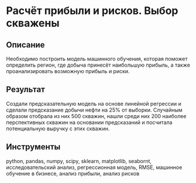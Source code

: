# Расчёт прибыли и рисков. Выбор скважены

## Описание
Необходимо построить модель машинного обучения, которая поможет определить регион, где добыча принесёт наибольшую прибыль, а также проанализировать возможную прибыль и риски. 
## Результат
Создали предсказательную модель на основе линейной регрессии и сделали предсказание добычи нефти на 25% от выборки. Случайным образом отобрала из них 500 скважин, нашли среди них 200 наиболее перспективных скважин на основании предсказаний и посчитала потенциальную выручку с этих скважин. 
## Инструменты  
python, pandas, numpy, scipy, sklearn, matplotlib, seabornt, исследовательский анализ, регрессионная модель, RMSE, машинное обучение в бизнесе, анализ прибыли, анализ рисков
